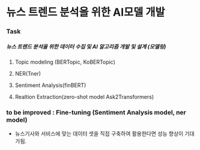 # 뉴스 트렌드 분석을 위한 AI모델 개발

### Task 

##### 뉴스 트렌드 분석을 위한 데이터 수집 및 AI 알고리즘 개발 및 설계 (모델링)

1. Topic modeling (BERTopic, KoBERTopic)

2. NER(Tner)

3. Sentiment Analysis(finBERT)

4. Realtion Extraction(zero-shot model Ask2Transformers)


### to be improved : Fine-tuning (Sentiment Analysis model, ner model)

- 뉴스기사와 서비스에 맞는 데이터 셋을 직접 구축하여 활용한다면 성능 향상이 기대가됨.

